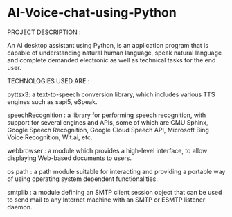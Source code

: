 # AI-Voice-chat-using-Python

PROJECT DESCRIPTION :

An AI desktop assistant using Python, is an application program that is capable of understanding natural human language, speak natural language and complete demanded electronic as well as technical tasks for the end user.

TECHNOLOGIES USED ARE :

pyttsx3: a text-to-speech conversion library, which includes various TTS engines such as sapi5, eSpeak.

speechRecognition : a library for performing speech recognition, with support for several engines and APIs, some of which are CMU Sphinx, Google Speech Recognition, Google Cloud Speech API, Microsoft Bing Voice Recognition, Wit.ai, etc.

webbrowser : a module which provides a high-level interface, to allow displaying Web-based documents to users.

os.path : a path module suitable for interacting and providing a portable way of using operating system dependent functionalities.

smtplib : a module defining an SMTP client session object that can be used to send mail to any Internet machine with an SMTP or ESMTP listener daemon.
